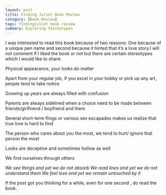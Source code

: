 ```yaml
---
layout: post
title: Finding Juliet Book Review
category: [Book Review]
tags: findingjuliet book review
summary: Exploring Stereotypes
---
```


I was interested to read this book because of two reasons: One because of a unique pen name and second because it hinted that it’s a love story.I will not comment if I liked the book or not but there are certain stereotypes which I would like to share:

Physical appearance, your looks do matter

Apart from your regular job, if you excel in your hobby or pick up any art, people tend to take notice

Growing up years are always filled with confusion

Parents are always sidelined when a choice need to be made between friends/girlfriend / boyfriend and them 

Several short-term flings or various sex escapades makes us realize that true love is hard to find

The person who cares about you the most, we tend to hurt/ ignore that person the most

Looks are deceptive and sometimes hollow as well

We find ourselves through others

*We see things and yet we do not absorb*
*We read lines and yet we do not understand them*
*We feel love and yet we remain untouched by it*

If the post got you thinking for a while, even for one second , do read the book.
